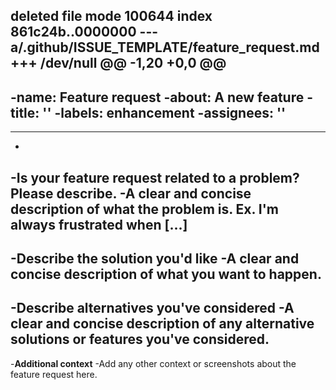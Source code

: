 deleted file mode 100644
index 861c24b..0000000
--- a/.github/ISSUE_TEMPLATE/feature_request.md
+++ /dev/null
@@ -1,20 +0,0 @@
----
-name: Feature request
-about: A new feature
-title: ''
-labels: enhancement
-assignees: ''
-
----
-
-**Is your feature request related to a problem? Please describe.**
-A clear and concise description of what the problem is. Ex. I'm always frustrated when [...]
-
-**Describe the solution you'd like**
-A clear and concise description of what you want to happen.
-
-**Describe alternatives you've considered**
-A clear and concise description of any alternative solutions or features you've considered.
-
-**Additional context**
-Add any other context or screenshots about the feature request here.
